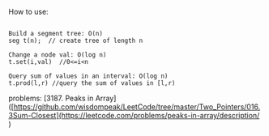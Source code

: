 
How to use:
```

Build a segment tree: O(n)
seg t(n);  // create tree of length n

Change a node val: O(log n) 
t.set(i,val)  //0<=i<n 

Query sum of values in an interval: O(log n) 
t.prod(l,r) //query the sum of values in [l,r)
```

problems: 
[3187. Peaks in Array]([https://github.com/wisdompeak/LeetCode/tree/master/Two_Pointers/016.3Sum-Closest](https://leetcode.com/problems/peaks-in-array/description/ )

